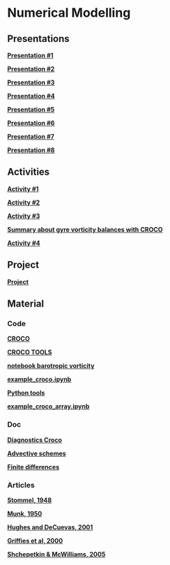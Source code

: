 

#  Numerical Modelling

##  Presentations



**[Presentation #1 ][p1]**  

  [p1]: 1_Numerical_modeling.pdf


**[Presentation #2 ][p2]**  

  [p2]: 2_Numerical_modeling.pdf



**[Presentation #3 ][p3]**  

  [p3]: 3_Numerical_modeling.pdf



**[Presentation #4 ][p4]**  

  [p4]: 4_Numerical_modeling.pdf



**[Presentation #5 ][p5]**  

  [p5]: 5_Numerical_modeling.pdf


**[Presentation #6 ][p6]**  

  [p6]: 6_Numerical_modeling.pdf



**[Presentation #7 ][p7]**  

  [p7]: 7_Numerical_modeling.pdf



**[Presentation #8 ][p8]**  

  [p8]: oopc.pdf


##  Activities

**[Activity #1 ][t1]**  

  [t1]: Activity1.pdf



**[Activity #2 ][t2]**  

  [t2]: Activity2.pdf



**[Activity #3 ][t3]**  

  [t3]: Activity3.pdf
  
**[Summary about gyre vorticity balances with CROCO][t5]**  

  [t5]: modelling.pdf
  


**[Activity #4 ][t4]**  

  [t4]: Activity4.pdf
  
  
## Project

**[Project][p0]**  

  [p0]: projets_modnum2122.pdf






##  Material 

###  Code

**[CROCO ][c30]**  

  [c30]: croco.tar.gz


**[CROCO TOOLS ][c32]**  

  [c32]: croco_tools-v1.1.tar.gz
  

**[notebook barotropic vorticity][c31]**  

  [c31]: barotropic_vorticity_balance.ipynb
  

**[example_croco.ipynb][c33]**  

  [c33]: https://github.com/Mesharou/mesharou.github.io/blob/master/Croco/example_croco.ipynb
  
    
**[Python tools][c34]**  

  [c34]: tools.py
  
**[example_croco\_array.ipynb][c35]**  

  [c35]: https://github.com/Mesharou/mesharou.github.io/blob/master/Croco/example_croco_xarray.ipynb

  
###  Doc

**[Diagnostics Croco ][p31]**  

  [p31]: diagnostics_croco.pdf
  

**[Advective schemes ][p32]**  

  [p32]: formation_adv_diff.pdf
  

**[Finite differences ][p33]**  

  [p33]: http://www.dam.brown.edu/people/alcyew/handouts/numdiff.pdf  
  
###  Articles

**[Stommel, 1948 ][a1]**

**[Munk, 1950 ][a2]**

**[Hughes and DeCuevas, 2001 ][a3]**

**[Griffies et al, 2000 ][a4]**

**[Shchepetkin & McWilliams, 2005 ][a5]** 


  [a1]: Stommel48.pdf
  [a2]: Munk50.pdf
  [a3]: HughesDeCuevas01.pdf
  
  [a4]: Griffiesetal00.pdf
  [a5]: ShchepetkinMcWilliams05.pdf

